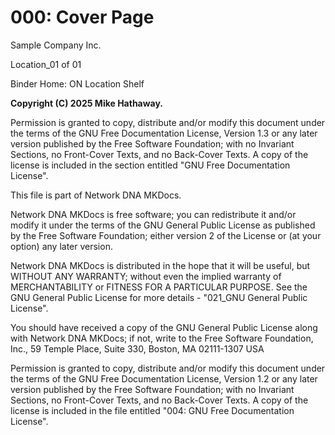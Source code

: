 # 000: Cover Page

Sample Company Inc.

Location_01 of 01

Binder Home: ON Location Shelf

**Copyright (C) 2025 Mike Hathaway.**

Permission is granted to copy, distribute and/or modify this document under the terms of the GNU Free Documentation License, Version 1.3 or any later version published by the Free Software Foundation; with no Invariant Sections, no Front-Cover Texts, and no Back-Cover Texts. A copy of the license is included in the section entitled "GNU Free Documentation License".

This file is part of Network DNA MKDocs.

 Network DNA MKDocs is free software; you can redistribute it and/or modify it under the terms of the GNU General Public License as published by the Free Software Foundation; either version 2 of the License or (at your option) any later version.

 Network DNA MKDocs is distributed in the hope that it will be useful, but WITHOUT ANY WARRANTY; without even the implied warranty of MERCHANTABILITY or FITNESS FOR A PARTICULAR PURPOSE. See the GNU General Public License for more details - "021_GNU General Public License".

You should have received a copy of the GNU General Public License along with  Network DNA MKDocs; if not, write to the Free Software Foundation, Inc., 59 Temple Place, Suite 330, Boston, MA 02111-1307 USA

Permission is granted to copy, distribute and/or modify this document under the terms of the GNU Free Documentation License, Version 1.2 or any later version published by the Free Software Foundation; with no Invariant Sections, no Front-Cover Texts, and no Back-Cover Texts. A copy of the license is included in the file entitled "004: GNU Free Documentation License".
